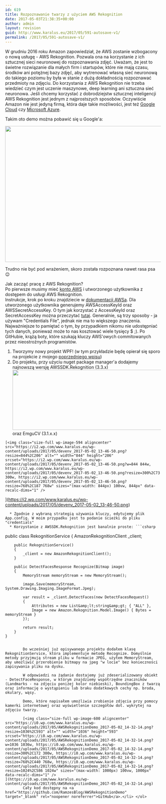 ```yaml
---
id: 619
title: Rozpoznawanie twarzy z użyciem AWS Rekognition
date: 2017-05-03T21:38:35+00:00
author: admin
layout: revision
guid: http://www.karalus.eu/2017/05/591-autosave-v1/
permalink: /2017/05/591-autosave-v1/
---
```

W grudniu 2016 roku Amazon zapowiedział, że AWS zostanie wzbogacony o nową usługę - AWS Rekognition. Pozwala ona na korzystanie z ich sztucznej sieci neuronowej do rozpoznawania zdjęć. Uważam, że jest to świetne rozwiązanie dla małych firm i startupów, które nie mają czasu, środków ani potężnej bazy zdjęć, aby wytrenować własną sieć neuronową do takiego poziomu by była w stanie z dużą dokładnością rozpoznawać przedmioty na zdjęciu. Do korzystania z AWS Rekognition nie trzeba wiedzieć czym jest uczenie maszynowe, deep learning ani sztuczna sieć neuronowa. Jeśli chcemy korzystać z dobrodziejstw sztucznej inteligencji AWS Rekognition jest jednym z najprostszych sposobów. Oczywiście Amazon nie jest jedyną firmą, która daje takie możliwości, jest też <a href="https://cloud.google.com/vision/" target="_blank" rel="noopener noreferrer">Google Cloud</a> czy <a href="https://www.microsoft.com/cognitive-services/en-us/face-api" target="_blank" rel="noopener noreferrer">Microsoft Azure</a>.

Takim oto demo można pobawić się u Google'a:

[<img class="size-full wp-image-601 aligncenter" src="https://i0.wp.com/www.karalus.eu/wp-content/uploads/2017/05/chrome_2017-05-03_13-49-35.png?resize=709%2C439" alt="" width="709" height="439" srcset="https://i0.wp.com/www.karalus.eu/wp-content/uploads/2017/05/chrome_2017-05-03_13-49-35.png?w=709 709w, https://i0.wp.com/www.karalus.eu/wp-content/uploads/2017/05/chrome_2017-05-03_13-49-35.png?resize=300%2C186 300w" sizes="(max-width: 709px) 100vw, 709px" data-recalc-dims="1" />](https://i0.wp.com/www.karalus.eu/wp-content/uploads/2017/05/chrome_2017-05-03_13-49-35.png)

 

Trudno nie być pod wrażeniem, skoro została rozpoznana nawet rasa psa 😉

Jak zacząć pracę z AWS Rekognition?  
Po pierwsze musimy mieć <a href="http://docs.aws.amazon.com/AmazonSimpleDB/latest/DeveloperGuide/AboutAWSAccounts.html" target="_blank" rel="noopener noreferrer">konto AWS</a> i utworzonego użytkownika z dostępem do usługi AWS Rekognition.  
Instrukcje, krok po kroku znajdziecie w <a href="http://docs.aws.amazon.com/rekognition/latest/dg/setting-up.html" target="_blank" rel="noopener noreferrer">dokumentacji AWSa</a>. Dla utworzonego użytkownika generujemy AWSAccessKeyId oraz AWSSecretAccessKey. O tym jak korzystać z AccessKeyId oraz SecretAccessKey można przeczytać [tutaj](http://docs.aws.amazon.com/sdk-for-net/v3/developer-guide/net-dg-config-creds.html). Generalnie, są trzy sposoby - ja używam "Credentials File", jednak nie ma to większego znaczenia. Najważniejsze to pamiętać o tym, by przypadkiem nikomu nie udostępniać tych danych, ponieważ może to nas kosztować wiele tysięcy $ ;). Po GitHubie, krążą boty, które szukają kluczy AWS'owych commitowanych przez nieostrożnych programistów.

  1. Tworzymy nowy projekt WPF! (w tym przykładzie będę opierał się sporo na projekcie z mojego <a href="http://www.karalus.eu/2015/05/wykrywanie-twarzy-przy-uzyciu-emgu-cv/" target="_blank" rel="noopener noreferrer">poprzedniego wpisu</a>)
  2. Do projektu, przy użyciu nuget package manager'a dodajemy najnowszą wersję AWSSDK.Rekognition (3.3.x)[<img class="size-full wp-image-593 aligncenter" src="https://i0.wp.com/www.karalus.eu/wp-content/uploads/2017/05/devenv_2017-05-02_13-48-37.png?resize=808%2C194" alt="" width="808" height="194" srcset="https://i0.wp.com/www.karalus.eu/wp-content/uploads/2017/05/devenv_2017-05-02_13-48-37.png?w=808 808w, https://i0.wp.com/www.karalus.eu/wp-content/uploads/2017/05/devenv_2017-05-02_13-48-37.png?resize=300%2C72 300w, https://i0.wp.com/www.karalus.eu/wp-content/uploads/2017/05/devenv_2017-05-02_13-48-37.png?resize=768%2C184 768w" sizes="(max-width: 808px) 100vw, 808px" data-recalc-dims="1" />](https://i0.wp.com/www.karalus.eu/wp-content/uploads/2017/05/devenv_2017-05-02_13-48-37.png) 
     oraz EmguCV (3.1.x.x)
    
    [<img class="size-full wp-image-594 aligncenter" src="https://i2.wp.com/www.karalus.eu/wp-content/uploads/2017/05/devenv_2017-05-02_13-46-50.png?resize=844%2C206" alt="" width="844" height="206" srcset="https://i2.wp.com/www.karalus.eu/wp-content/uploads/2017/05/devenv_2017-05-02_13-46-50.png?w=844 844w, https://i2.wp.com/www.karalus.eu/wp-content/uploads/2017/05/devenv_2017-05-02_13-46-50.png?resize=300%2C73 300w, https://i2.wp.com/www.karalus.eu/wp-content/uploads/2017/05/devenv_2017-05-02_13-46-50.png?resize=768%2C187 768w" sizes="(max-width: 844px) 100vw, 844px" data-recalc-dims="1" />  
](https://i2.wp.com/www.karalus.eu/wp-content/uploads/2017/05/devenv_2017-05-02_13-46-50.png) </li> 
    
      * Zgodnie z wybraną strategią używania kluczy, edytujemy plik App.config. W moim przypadku jest to podanie ścieżki do pliku "credentials"
      * Korzystanie z AWSSDK.Rekognition jest banalnie proste: ```csharp
public class RekognitionService
    {
        AmazonRekognitionClient _client;

        public RekognitionService()
        {
            _client = new AmazonRekognitionClient();
        }

        public DetectFacesResponse Recognize(Bitmap image)
        {
            MemoryStream memoryStream = new MemoryStream();

            image.Save(memoryStream, System.Drawing.Imaging.ImageFormat.Jpeg);

            var result = _client.DetectFaces(new DetectFacesRequest()
            {
                Attributes = new List&amp;lt;string&amp;gt; { "ALL" },
                Image = new Amazon.Rekognition.Model.Image() { Bytes = memoryStream }
            });

            return result;
        }
    }
```
        
        Do wcześniej już opisywanego projektu dodałem klasę RekognitionService, która implementuje metodę Recognize. Domyślnie metody przyjmują stream pliku w formacie JPEG, użyłem MemoryStream, aby umożliwić przerobienie bitmapy na jpeg "w locie" bez konieczności zapisywania pliku na dysku.
        
        W odpowiedzi na żądanie dostajemy już zdeserializowany obiekt - DetectFaceResponse, w którym znajdziemy współrzędne znaczników (Landmarks - na zdjęciu poniżej kolor niebieski), BoundingBox z twarzą oraz informację o wystąpieniu lub braku dodatkowych cechy np. broda, okulary, wąsy.
        
        Demo, które napisałem umożliwia zrobienie zdjęcia przy pomocy kamerki internetowej oraz wyświetlenie szczegółów dot. wykrytej na zdjęciu twarzy.
        
        [<img class="size-full wp-image-600 aligncenter" src="https://i0.wp.com/www.karalus.eu/wp-content/uploads/2017/05/AWSRekognitionDemo_2017-05-02_14-32-14.png?resize=1036%2C593" alt="" width="1036" height="593" srcset="https://i0.wp.com/www.karalus.eu/wp-content/uploads/2017/05/AWSRekognitionDemo_2017-05-02_14-32-14.png?w=1036 1036w, https://i0.wp.com/www.karalus.eu/wp-content/uploads/2017/05/AWSRekognitionDemo_2017-05-02_14-32-14.png?resize=300%2C172 300w, https://i0.wp.com/www.karalus.eu/wp-content/uploads/2017/05/AWSRekognitionDemo_2017-05-02_14-32-14.png?resize=768%2C440 768w, https://i0.wp.com/www.karalus.eu/wp-content/uploads/2017/05/AWSRekognitionDemo_2017-05-02_14-32-14.png?resize=1024%2C586 1024w" sizes="(max-width: 1000px) 100vw, 1000px" data-recalc-dims="1" />  
](https://i0.wp.com/www.karalus.eu/wp-content/uploads/2017/05/AWSRekognitionDemo_2017-05-02_14-32-14.png)  
        Cały kod dostępny na <a href="https://github.com/RamzesBlog/AWSRekognitionDemo" target="_blank" rel="noopener noreferrer">GitHub</a>.</li> </ol>
